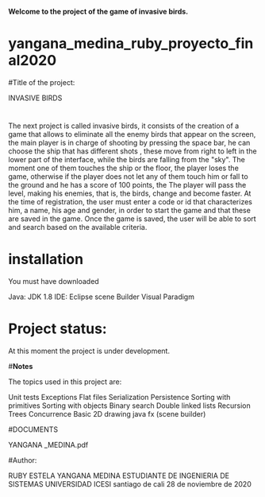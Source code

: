 **Welcome to the project of the game of invasive birds.**


# yangana_medina_ruby_proyecto_final2020

#Title of the project:

INVASIVE BIRDS

#
The next project is called invasive birds, it consists of the creation of a game that allows to eliminate all the enemy birds that appear on the screen, the main player is in charge of shooting by pressing the space bar, he can choose the ship that has different shots , these move from right to left in the lower part of the interface, while the birds are falling from the "sky". The moment one of them touches the ship or the floor, the player loses the game, otherwise if the player does not let any of them touch him or fall to the ground and he has a score of 100 points, the The player will pass the level, making his enemies, that is, the birds, change and become faster. At the time of registration, the user must enter a code or id that characterizes him, a name, his age and gender, in order to start the game and that these are saved in the game. Once the game is saved, the user will be able to sort and search based on the available criteria.


# **installation**

You must have downloaded

Java: JDK 1.8
IDE: Eclipse
scene Builder
Visual Paradigm

# **Project status:**

At this moment the project is under development.

#**Notes**

The topics used in this project are:

Unit tests
Exceptions
Flat files
Serialization
Persistence
Sorting with primitives
Sorting with objects
Binary search
Double linked lists
Recursion
Trees
Concurrence
Basic 2D drawing
java fx  (scene builder)

#DOCUMENTS



YANGANA _MEDINA.pdf

#Author:

RUBY ESTELA YANGANA MEDINA
ESTUDIANTE DE INGENIERIA DE SISTEMAS 
UNIVERSIDAD ICESI
santiago de cali 28 de noviembre de 2020







